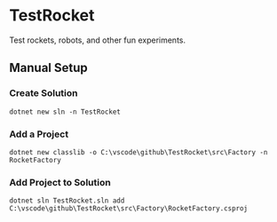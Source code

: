 # TestRocket
Test rockets, robots, and other fun experiments.

## Manual Setup

### Create Solution

```shell
dotnet new sln -n TestRocket
```

### Add a Project

```shell
dotnet new classlib -o C:\vscode\github\TestRocket\src\Factory -n RocketFactory
```

### Add Project to Solution

```shell
dotnet sln TestRocket.sln add C:\vscode\github\TestRocket\src\Factory\RocketFactory.csproj
```